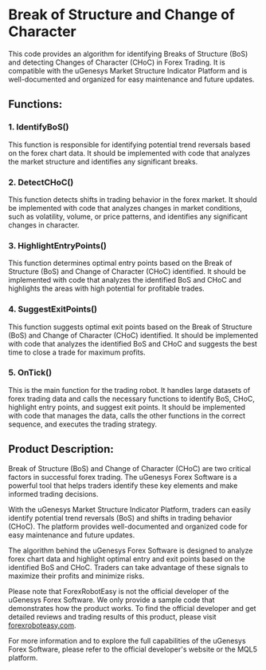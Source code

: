 # Break of Structure and Change of Character

This code provides an algorithm for identifying Breaks of Structure (BoS) and detecting Changes of Character (CHoC) in Forex Trading. It is compatible with the uGenesys Market Structure Indicator Platform and is well-documented and organized for easy maintenance and future updates.

## Functions:

### 1. IdentifyBoS()

This function is responsible for identifying potential trend reversals based on the forex chart data. It should be implemented with code that analyzes the market structure and identifies any significant breaks.

### 2. DetectCHoC()

This function detects shifts in trading behavior in the forex market. It should be implemented with code that analyzes changes in market conditions, such as volatility, volume, or price patterns, and identifies any significant changes in character.

### 3. HighlightEntryPoints()

This function determines optimal entry points based on the Break of Structure (BoS) and Change of Character (CHoC) identified. It should be implemented with code that analyzes the identified BoS and CHoC and highlights the areas with high potential for profitable trades.

### 4. SuggestExitPoints()

This function suggests optimal exit points based on the Break of Structure (BoS) and Change of Character (CHoC) identified. It should be implemented with code that analyzes the identified BoS and CHoC and suggests the best time to close a trade for maximum profits.

### 5. OnTick()

This is the main function for the trading robot. It handles large datasets of forex trading data and calls the necessary functions to identify BoS, CHoC, highlight entry points, and suggest exit points. It should be implemented with code that manages the data, calls the other functions in the correct sequence, and executes the trading strategy.

## Product Description:

Break of Structure (BoS) and Change of Character (CHoC) are two critical factors in successful forex trading. The uGenesys Forex Software is a powerful tool that helps traders identify these key elements and make informed trading decisions.

With the uGenesys Market Structure Indicator Platform, traders can easily identify potential trend reversals (BoS) and shifts in trading behavior (CHoC). The platform provides well-documented and organized code for easy maintenance and future updates.

The algorithm behind the uGenesys Forex Software is designed to analyze forex chart data and highlight optimal entry and exit points based on the identified BoS and CHoC. Traders can take advantage of these signals to maximize their profits and minimize risks.

Please note that ForexRobotEasy is not the official developer of the uGenesys Forex Software. We only provide a sample code that demonstrates how the product works. To find the official developer and get detailed reviews and trading results of this product, please visit [forexroboteasy.com](https://forexroboteasy.com/forex-robot-review/ugenesys-forex-software-review-elevate-trading-with-bos-choc/).

For more information and to explore the full capabilities of the uGenesys Forex Software, please refer to the official developer's website or the MQL5 platform.
